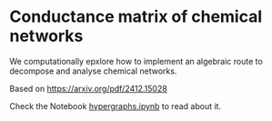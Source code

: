 # Conductance matrix of chemical networks

We computationally epxlore how to implement an algebraic route to decompose and analyse chemical networks.

Based on https://arxiv.org/pdf/2412.15028


Check the Notebook [hypergraphs.ipynb](hypergraphs.ipynb) to read about it.
